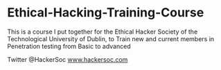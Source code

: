 # Ethical-Hacking-Training-Course
This is a course I put together for the Ethical Hacker Society of the Technological University of Dublin, to Train new and current members in Penetration testing from Basic to advanced

Twitter @HackerSoc
www.hackersoc.com
